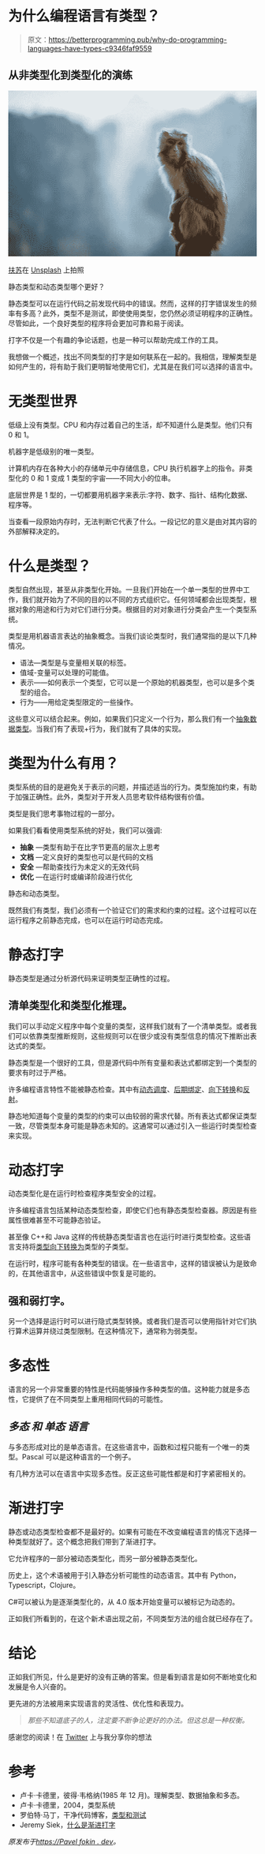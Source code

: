 # 为什么编程语言有类型？

> 原文：<https://betterprogramming.pub/why-do-programming-languages-have-types-c9346faf9559>

## 从非类型化到类型化的演练

![](img/eb57bfcf99f581b94f5cf8e3a5c9f264.png)

[扶苏](https://unsplash.com/@sf1221?utm_source=medium&utm_medium=referral)在 [Unsplash](https://unsplash.com?utm_source=medium&utm_medium=referral) 上拍照

静态类型和动态类型哪个更好？

静态类型可以在运行代码之前发现代码中的错误。然而，这样的打字错误发生的频率有多高？此外，类型不是测试，即使使用类型，您仍然必须证明程序的正确性。尽管如此，一个良好类型的程序将会更加可靠和易于阅读。

打字不仅是一个有趣的争论话题，也是一种可以帮助完成工作的工具。

我想做一个概述，找出不同类型的打字是如何联系在一起的。我相信，理解类型是如何产生的，将有助于我们更明智地使用它们，尤其是在我们可以选择的语言中。

# 无类型世界

低级上没有类型。CPU 和内存过着自己的生活，却不知道什么是类型。他们只有 0 和 1。

机器字是低级别的唯一类型。

计算机内存在各种大小的存储单元中存储信息，CPU 执行机器字上的指令。非类型化的 0 和 1 变成 1 类型的宇宙——不同大小的位串。

底层世界是 1 型的，一切都要用机器字来表示:字符、数字、指针、结构化数据、程序等。

当查看一段原始内存时，无法判断它代表了什么。一段记忆的意义是由对其内容的外部解释决定的。

# 什么是类型？

类型自然出现，甚至从非类型化开始。一旦我们开始在一个单一类型的世界中工作，我们就开始为了不同的目的以不同的方式组织它。任何领域都会出现类型，根据对象的用途和行为对它们进行分类。根据目的对对象进行分类会产生一个类型系统。

类型是用机器语言表达的抽象概念。当我们谈论类型时，我们通常指的是以下几种情况。

*   语法—类型是与变量相关联的标签。
*   值域-变量可以处理的可能值。
*   表示——如何表示一个类型，它可以是一个原始的机器类型，也可以是多个类型的组合。
*   行为——用给定类型限定的一些操作。

这些意义可以结合起来。例如，如果我们只定义一个行为，那么我们有一个[抽象数据类型](https://en.wikipedia.org/wiki/Abstract_data_type)。当我们有了表现+行为，我们就有了具体的实现。

# 类型为什么有用？

类型系统的目的是避免关于表示的问题，并描述适当的行为。类型施加约束，有助于加强正确性。此外，类型对于开发人员思考软件结构很有价值。

类型是我们思考事物过程的一部分。

如果我们看看使用类型系统的好处，我们可以强调:

*   **抽象** —类型有助于在比字节更高的层次上思考
*   **文档** —定义良好的类型也可以是代码的文档
*   **安全** —帮助查找行为未定义的无效代码
*   **优化** —在运行时或编译阶段进行优化

静态和动态类型。

既然我们有类型，我们必须有一个验证它们的需求和约束的过程。这个过程可以在运行程序之前静态完成，也可以在运行时动态完成。

# 静态打字

静态类型是通过分析源代码来证明类型正确性的过程。

## **清单类型化**和**类型化推理。**

我们可以手动定义程序中每个变量的类型，这样我们就有了一个清单类型。或者我们可以依靠类型推断规则，这些规则可以在很少或没有类型信息的情况下推断出表达式的类型。

静态类型是一个很好的工具，但是源代码中所有变量和表达式都绑定到一个类型的要求有时过于严格。

许多编程语言特性不能被静态检查。其中有[动态调度](https://en.wikipedia.org/wiki/Dynamic_dispatch)、[后期绑定](https://en.wikipedia.org/wiki/Late_binding)、[向下转换](https://en.wikipedia.org/wiki/Downcasting)和[反射](https://en.wikipedia.org/wiki/Reflective_programming)。

静态地知道每个变量的类型的约束可以由较弱的需求代替。所有表达式都保证类型一致，尽管类型本身可能是静态未知的。这通常可以通过引入一些运行时类型检查来实现。

# 动态打字

动态类型化是在运行时检查程序类型安全的过程。

许多编程语言包括某种动态类型检查，即使它们也有静态类型检查器。原因是有些属性很难甚至不可能静态验证。

甚至像 C++和 Java 这样的传统静态类型语言也在运行时进行类型检查。这些语言支持将[类型向下转换为](https://en.wikipedia.org/wiki/Downcasting)类型的子类型。

在运行时，程序可能有各种类型的错误。在一些语言中，这样的错误被认为是致命的，在其他语言中，从这些错误中恢复是可能的。

## **强**和**弱打字。**

另一个选择是运行时可以进行隐式类型转换。或者我们是否可以使用指针对它们执行算术运算并绕过类型限制。在这种情况下，通常称为弱类型。

# 多态性

语言的另一个非常重要的特性是代码能够操作多种类型的值。这种能力就是多态性，它提供了在不同类型上重用相同代码的可能性。

## ***多态*** *和* ***单态*** *语言*

与多态形成对比的是单态语言。在这些语言中，函数和过程只能有一个唯一的类型。Pascal 可以是这种语言的一个例子。

有几种方法可以在语言中实现多态性。反正这些可能性都是和打字紧密相关的。

# 渐进打字

静态或动态类型检查都不是最好的。如果有可能在不改变编程语言的情况下选择一种类型就好了。这个概念把我们带到了渐进打字。

它允许程序的一部分被动态类型化，而另一部分被静态类型化。

历史上，这个术语被用于引入静态分析可能性的动态语言。其中有 Python，Typescript，Clojure。

C#可以被认为是逐渐类型化的，从 4.0 版本开始变量可以被标记为动态的。

正如我们所看到的，在这个新术语出现之前，不同类型方法的组合就已经存在了。

# 结论

正如我们所见，什么是更好的没有正确的答案。但是看到语言是如何不断地变化和发展是令人兴奋的。

更先进的方法被用来实现语言的灵活性、优化性和表现力。

> *那些不知道底子的人，注定要不断争论更好的办法。但这总是一种权衡。*

感谢您的阅读！在 [Twitter](https://twitter.com/pavelfokin_) 上与我分享你的想法

# 参考

*   卢卡·卡德里，彼得·韦格纳(1985 年 12 月)。理解类型、数据抽象和多态。
*   卢卡·卡德里，2004，类型系统
*   罗伯特·马丁，干净代码博客，[类型和测试](https://blog.cleancoder.com/uncle-bob/2017/01/13/TypesAndTests.html)
*   Jeremy Siek，[什么是渐进打字](https://wphomes.soic.indiana.edu/jsiek/what-is-gradual-typing/)

*原发布于*[*https://Pavel fokin . dev*](https://pavelfokin.dev/blog/why-do-programming-languages-have-types)*。*